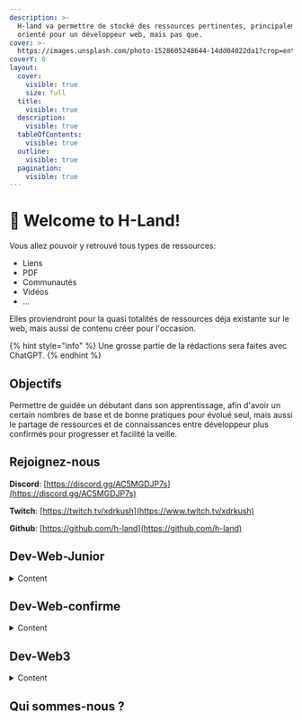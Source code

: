 ```yaml
---
description: >-
  H-land va permettre de stocké des ressources pertinentes, principalement
  orienté pour un développeur web, mais pas que.
cover: >-
  https://images.unsplash.com/photo-1528605248644-14dd04022da1?crop=entropy&cs=tinysrgb&fm=jpg&ixid=MnwxOTcwMjR8MHwxfHNlYXJjaHwxMHx8dGVhbSUyMG9mJTIwcGVvcGxlfGVufDB8fHx8MTY2MDMxNzQzNg&ixlib=rb-1.2.1&q=80
coverY: 0
layout:
  cover:
    visible: true
    size: full
  title:
    visible: true
  description:
    visible: true
  tableOfContents:
    visible: true
  outline:
    visible: true
  pagination:
    visible: true
---
```


# 👋 Welcome to H-Land!

Vous allez pouvoir y retrouvé tous types de ressources:

* Liens
* PDF
* Communautés
* Vidéos
* ...

Elles proviendront pour la quasi totalités de ressources déja existante sur le web, mais aussi de contenu créer pour l'occasion.

{% hint style="info" %}
Une grosse partie de la rédactions sera faites avec ChatGPT.
{% endhint %}

## Objectifs

Permettre de guidée un débutant dans son apprentissage, afin d'avoir un certain nombres de base et de bonne pratiques pour évolué seul, mais aussi le partage de ressources et de connaissances entre développeur plus confirmés pour progresser et facilité la veille.

## Rejoignez-nous

**Discord**: [https://discord.gg/AC5MGDJP7s](https://discord.gg/AC5MGDJP7s)

**Twitch**: [https://twitch.tv/xdrkush](https://www.twitch.tv/xdrkush)

**Github**: [https://github.com/h-land](https://github.com/h-land)

## Dev-Web-Junior

<details>

<summary>Content</summary>

[**\[00-Intro\]**](cours/dev-web-junior/00-intro.md) Retrouvez les bases du web, les fondamentaux d'internet, en passant par le navigateurs web ...&#x20;

[**\[01-Ecosystem\]**](cours/dev-web-junior/01-ecosystem.md) Retrouvez les outils de bases du développement web, ide, serveur local, ...&#x20;

[**\[02-HTML\]**](cours/dev-web-junior/02-html.md) C'est quoi le balisage (html) ? Comment fonctionne une page web.&#x20;

[**\[03-CSS\]**](cours/dev-web-junior/03-css.md) Les bases flex/grid, positionnement , alignement de vos box, responcive de quoi il s'agit ?&#x20;

[**\[04-JS\]**](cours/dev-web-junior/04-js.md) Le DOM, c'est quoi ? il existe des outils pour nous simplifier la tache ? (jquery, vue, react, ...)&#x20;

[\[05-Sass\] ](cours/dev-web-junior/05-sass.md)Optimisez son style avec sass,scss ? comment ça marche&#x20;

[\[06-Import\]](cours/dev-web-junior/06-import.md) Import de CDN, c'est quoi un framework ? Comment importer des librairy diverse ?&#x20;

[\[07-Back\]](cours/dev-web-junior/07-back.md) Le back-end c'est quoi ? le plus simple pour commencer ? C'est quoi un CRUD ?&#x20;

[\[08-BDD\]](cours/dev-web-junior/08-bdd.md) C'est quoi une BDD (base de donnée) ? à quoi sa sert ?&#x20;

[\[09-API\]](cours/dev-web-junior/09-api.md) API Rest, Web services, ... ? c'est quoi ce charabia ? Qui partage ses outils ?&#x20;

[\[10-Test\]](cours/dev-web-junior/10-test.md) Comment tester notre code ? les outils, les différents test, conceptions, intégrations, production, charge, ...&#x20;

[\[99-Others\]](cours/dev-web-junior/99-others.md) Le SSH ? L'UX/UI ? LightHouse, W3C, Mozilla.Observatory, ... ? Figma ? -&#x20;

[\[DOCS\]](cours/dev-web-junior/docs.md) Divers ressources

</details>

## Dev-Web-confirme

<details>

<summary>Content</summary>

[\[00-Intro\]](cours/dev-web-avance/00-intro.md) Le métier de développeur web ? sont réseaux d'action, sa mentalité, ... ? est-il obligé de codé ?

[\[01-Ecosystem\]](cours/dev-web-avance/01-ecosystem.md) Quels sont les bases pour entrée en faire sont métier ? Codeur, scrum master, Product owner ?

[\[02-Front\]](cours/dev-web-avance/02-front.md) Quels sont les outils front à connaitre pour entrée sur le marché du developpement ?

[\[03-Back\]](cours/dev-web-avance/03-back.md) Comment choisir sa stack de départ ? NodeJS, Php, Rust ?

[\[04-Typescript\]](cours/dev-web-avance/04-typescript.md) Est-il vraiment utile ? Pourquoi rajouter une couche sur JS ?

[\[05-MVC\]](cours/dev-web-avance/05-mvc.md) MERN VS MEVN ? C'est quoi ? Comment les utiliser, les optimiser, les sécurisées ?

[\[06-WebSocket\]](cours/dev-web-avance/06-websocket.md) Socket.io, c'est quoi ? Quels est ça force ? Qui l'utilise ?

[\[07-SEC\]](cours/dev-web-avance/07-security.md) Quels sont les règles à respecter pour sécuriser sont outils, website, bot, application ?

[\[08-Prod\]](cours/dev-web-avance/08-production.md) Comment mettre en prod mon site ? les outils ? le Serveur ? anticipé certain problème (automatisation)

[\[99-Others\]](cours/dev-web-avance/99-others.md) Tdd, Docker, patern, la gestion de projet, UML, kanban, gantt, Conception de BDD, Architecture Complexe, ... -&#x20;

[\[DOCS\]](cours/dev-web-avance/docs.md) Divers ressources

</details>

## Dev-Web3

<details>

<summary>Content</summary>

[\[00-Intro\]](cours/dev-web3/00-intro.md) C'est quoi le Web1, Web2 et le Web3 ? D'ou ça vient ? quel problematique résout il vraiment ? Y a t'il un avenir ?

[\[01-Ecosystem\]](cours/dev-web3/01-ecosystem.md) Blockchain (& Testnet), Smart-contract, Bridge, Defi, DAO, ... c'est quoi ses truc de geek ? Les outils ?

[\[02-SMARTCONTRACT\]](cours/dev-web3/02-smart-contract.md) C'est quoi un smart-contract ? Les standarts de base, erc20, erc721, erc1155, ... ?&#x20;

[\[03-SOLIDITY\]](cours/dev-web3/03-solidity.md) C'est quoi le solidity ? Comment l'utiliser ? c'est quoi l'EVM ?&#x20;

[\[04-TOOLS\]](cours/dev-web3/04-tools.md) Quels sont les outils à utiliser dans le web3 ? hardhat, truffle, foundry, oppenzepplin, infura, metamask, ... ?&#x20;

[\[05-BASIC\]](cours/dev-web3/05-basic.md) Comment créer un token, et faire des échanges avec sur une DAPP ? dev local&#x20;

[\[06-DAPP\]](cours/dev-web3/06-dapp.md) C'est quoi une DAPP ? Comment la construire ? Quels sont ses points faibles/forts ?&#x20;

[\[07-TEST\]](cours/dev-web3/07-test.md) Comment réaliser les test unitaire avec chaï, mocha, ethers, ... ?&#x20;

[\[08-MULTICONTRAT\]](cours/dev-web3/08-multi-contrat.md) Comment rassemblé plusieurs contrat ensemble ? fixé un prix erc20 sur un erc721 ou erc1155 ?&#x20;

[\[09-SECURITY\]](cours/dev-web3/09-security.md) Comprendre l'exploitation de certaines failles, re-entrancy, gas-out-limit, ...&#x20;

[\[10-ADVANCED\]](cours/dev-web3/10-advanced.md) Créer une DAPP multi-contrat, avec les test, le deploy et intéragir avec le/les contrats.&#x20;

[\[99-Others\] ](cours/dev-web3/99-others.md)Divers sujets tel que le pattern diamond, DAO, ...

[\[DOCS\]](cours/dev-web3/docs.md) Divers ressources

</details>

## Qui sommes-nous ?

